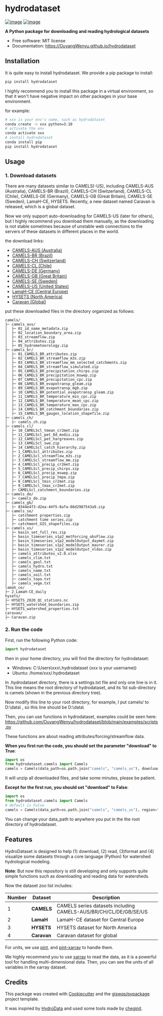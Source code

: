 <!--
 * @Author: Wenyu Ouyang
 * @Date: 2021-12-05 22:13:21
 * @LastEditTime: 2023-07-26 13:35:41
 * @LastEditors: Wenyu Ouyang
 * @Description: README for hydrodataset
 * @FilePath: \hydrodataset\README.md
 * Copyright (c) 2021-2022 Wenyu Ouyang. All rights reserved.
-->
# hydrodataset


[![image](https://img.shields.io/pypi/v/hydrodataset.svg)](https://pypi.python.org/pypi/hydrodataset)
[![image](https://img.shields.io/conda/vn/conda-forge/hydrodataset.svg)](https://anaconda.org/conda-forge/hydrodataset)


**A Python package for downloading and reading hydrological datasets**

-   Free software: MIT license
-   Documentation: https://OuyangWenyu.github.io/hydrodataset

## Installation

It is quite easy to install hydrodataset. We provide a pip package to install:

```Bash
pip install hydrodataset
```

I highly recommend you to install this package in a virtual environment, so that it won't have negative impact on other packages in your base environment.

for example:

```Bash
# xxx is your env's name, such as hydrodataset
conda create -n xxx python=3.10
# activate the env
conda activate xxx
# install hydrodataset
conda install pip
pip install hydrodataset
```

## Usage

### 1. Download datasets

There are many datasets similar to CAMELS(-US), including CAMELS-AUS (Australia), CAMELS-BR (Brazil), CAMELS-CH (Switzerland), CAMELS-CL (Chile), CAMELS-DE (Germany), CAMELS-GB (Great Britain), CAMELS-SE (Sweden), LamaH-CE, HYSETS. Recently, a new dataset named Caravan is released, which is a global dataset.

Now we only support auto-downloading for CAMELS-US (later for others), but I highly recommend you download them manually, as the downloading is not stable sometimes because of unstable web connections to the servers of these datasets in different places in the world.

the download links:

- [CAMELS-AUS (Australia)](https://doi.pangaea.de/10.1594/PANGAEA.921850)
- [CAMELS-BR (Brazil)](https://zenodo.org/record/3964745#.YNsjKOgzbIU)
- [CAMELS-CH (Switzerland)](https://zenodo.org/records/10354485)
- [CAMELS-CL (Chile)](https://doi.pangaea.de/10.1594/PANGAEA.894885)
- [CAMELS-DE (Germany)](https://zenodo.org/records/12733968)
- [CAMELS-GB (Great Britain)](https://doi.org/10.5285/8344e4f3-d2ea-44f5-8afa-86d2987543a9)
- [CAMELS-SE (Sweden)](https://snd.se/sv/catalogue/dataset/2023-173/1)
- [CAMELS-US (United States)](https://gdex.ucar.edu/dataset/camels.html)
- [LamaH-CE (Central Europe)](https://doi.org/10.5281/zenodo.4525244)
- [HYSETS (North America)](https://osf.io/rpc3w/#!)
- [Caravan (Global)](https://zenodo.org/record/7944025)

put these downloaded files in the directory organized as follows:

```dir
camels/
├─ camels_aus/
│  ├─ 01_id_name_metadata.zip
│  ├─ 02_location_boundary_area.zip
│  ├─ 03_streamflow.zip
│  ├─ 04_attributes.zip
│  ├─ 05_hydrometeorology.zip
├─ camels_br/
│  ├─ 01_CAMELS_BR_attributes.zip
│  ├─ 02_CAMELS_BR_streamflow_m3s.zip
│  ├─ 03_CAMELS_BR_streamflow_mm_selected_catchments.zip
│  ├─ 04_CAMELS_BR_streamflow_simulated.zip
│  ├─ 05_CAMELS_BR_precipitation_chirps.zip
│  ├─ 06_CAMELS_BR_precipitation_mswep.zip
│  ├─ 07_CAMELS_BR_precipitation_cpc.zip
│  ├─ 08_CAMELS_BR_evapotransp_gleam.zip
│  ├─ 09_CAMELS_BR_evapotransp_mgb.zip
│  ├─ 10_CAMELS_BR_potential_evapotransp_gleam.zip
│  ├─ 11_CAMELS_BR_temperature_min_cpc.zip
│  ├─ 12_CAMELS_BR_temperature_mean_cpc.zip
│  ├─ 13_CAMELS_BR_temperature_max_cpc.zip
│  ├─ 14_CAMELS_BR_catchment_boundaries.zip
│  ├─ 15_CAMELS_BR_gauges_location_shapefile.zip
├─ camels_ch/
│  ├─ camels_ch.zip
├─ camels_cl/
│  ├─ 10_CAMELScl_tmean_cr2met.zip
│  ├─ 11_CAMELScl_pet_8d_modis.zip
│  ├─ 12_CAMELScl_pet_hargreaves.zip
│  ├─ 13_CAMELScl_swe.zip
│  ├─ 14_CAMELScl_catch_hierarchy.zip
│  ├─ 1_CAMELScl_attributes.zip
│  ├─ 2_CAMELScl_streamflow_m3s.zip
│  ├─ 3_CAMELScl_streamflow_mm.zip
│  ├─ 4_CAMELScl_precip_cr2met.zip
│  ├─ 5_CAMELScl_precip_chirps.zip
│  ├─ 6_CAMELScl_precip_mswep.zip
│  ├─ 7_CAMELScl_precip_tmpa.zip
│  ├─ 8_CAMELScl_tmin_cr2met.zip
│  ├─ 9_CAMELScl_tmax_cr2met.zip
│  ├─ CAMELScl_catchment_boundaries.zip
├─ camels_de/
│  ├─ camels_de.zip
├─ camels_gb/
│  ├─ 8344e4f3-d2ea-44f5-8afa-86d2987543a9.zip
├─ camels_se/
│  ├─ catchment properties.zip
│  ├─ catchment time series.zip
│  ├─ catchment_GIS_shapefiles.zip
├─ camels_us/
│  ├─ basin_set_full_res.zip
│  ├─ basin_timeseries_v1p2_metForcing_obsFlow.zip
│  ├─ basin_timeseries_v1p2_modelOutput_daymet.zip
│  ├─ basin_timeseries_v1p2_modelOutput_maurer.zip
│  ├─ basin_timeseries_v1p2_modelOutput_nldas.zip
│  ├─ camels_attributes_v2.0.xlsx
│  ├─ camels_clim.txt
│  ├─ camels_geol.txt
│  ├─ camels_hydro.txt
│  ├─ camels_name.txt
│  ├─ camels_soil.txt
│  ├─ camels_topo.txt
│  ├─ camels_vege.txt
lamah_ce/
├─ 2_LamaH-CE_daily
hysets/
├─ HYSETS_2020_QC_stations.nc
├─ HYSETS_watershed_boundaries.zip
├─ HYSETS_watershed_properties.txt
caravan/
├─ Caravan.zip
```

### 2. Run the code

First, run the following Python code:

```Python
import hydrodataset
```

then in your home directory, you will find the directory for hydrodataset:

- Windows: C:\\Users\\xxx\\.hydrodataset (xxx is your username))
- Ubuntu: /home/xxx/.hydrodataset

In .hydrodataset directory, there is a settings.txt file and only one line is in it. This line means the root directory of hydrodataset, and its 1st sub-directory is camels (shown in the previous directory tree).

Now modify this line to your root directory, for example, I put camels/ to D:\\data\\  , so this line should be D:\\data\\

Then, you can use functions in hydrodataset, examples could be seen here: https://github.com/OuyangWenyu/hydrodataset/blob/main/examples/scripts.py

These functions are about reading attributes/forcing/streamflow data.

**When you first run the code, you should set the parameter "download" to True**:

```Python
import os
from hydrodataset.camels import Camels
camels = Camels(data_path=os.path.join("camels", "camels_us"), download=True, region="US")
```

It will unzip all downloaded files, and take some minutes, please be patient.

**Except for the first run, you should set "download" to False**:

```Python
import os
from hydrodataset.camels import Camels
# default is False
camels = Camels(data_path=os.path.join("camels", "camels_us"), region="US")
```

You can change your data_path to anywhere you put in the the root directory of hydrodataset.

## Features

HydroDataset is designed to help (1) download, (2) read, (3)format and (4) visualize some datasets through a
core language (Python) for watershed hydrological modeling.

**Note**: But now this repository is still developing and only supports quite simple functions such as downloading and reading data for watersheds.

Now the dataset zoo list includes:

| **Number** | **Dataset** | **Description**                                                  |
| ---------- | ----------- |------------------------------------------------------------------|
| 1          | **CAMELS**  | CAMELS series datasets including CAMELS-AUS/BR/CH/CL/DE/GB/SE/US |
| 2          | **LamaH**   | LamaH-CE dataset for Central Europe                              |
| 3          | **HYSETS**  | HYSETS dataset for North America                                 |
| 4          | **Caravan** | Caravan dataset for global                                       |

For units, we use [pint](https://github.com/hgrecco/pint), and [pint-xarray](https://github.com/xarray-contrib/pint-xarray) to handle them.

We highly recommend you to use [xarray](http://xarray.pydata.org/en/stable/) to read the data, as it is a powerful tool for handling multi-dimensional data. Then, you can see the units of all variables in the xarray dataset.

## Credits

This package was created with [Cookiecutter](https://github.com/cookiecutter/cookiecutter) and the [giswqs/pypackage](https://github.com/giswqs/pypackage) project template.

It was inspired by [HydroData](https://github.com/mikejohnson51/HydroData) and used some tools made by [cheginit](https://github.com/cheginit).
